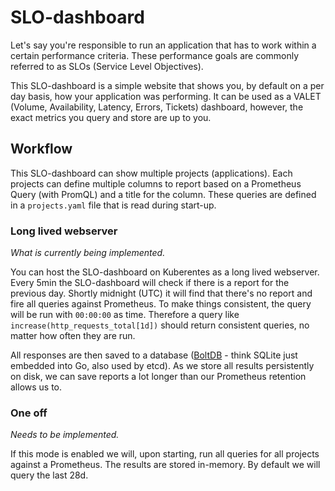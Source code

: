 # SLO-dashboard

Let's say you're responsible to run an application that has to work within a certain performance criteria.
These performance goals are commonly referred to as SLOs (Service Level Objectives).

This SLO-dashboard is a simple website that shows you, by default on a per day basis, how your application was performing.
It can be used as a VALET (Volume, Availability, Latency, Errors, Tickets) dashboard, 
however, the exact metrics you query and store are up to you.

## Workflow

This SLO-dashboard can show multiple projects (applications).
Each projects can define multiple columns to report based on a Prometheus Query (with PromQL) and a title for the column.
These queries are defined in a `projects.yaml` file that is read during start-up.

### Long lived webserver

_What is currently being implemented._

You can host the SLO-dashboard on Kuberentes as a long lived webserver.
Every 5min the SLO-dashboard will check if there is a report for the previous day.
Shortly midnight (UTC) it will find that there's no report and fire all queries against Prometheus.
To make things consistent, the query will be run with `00:00:00` as time. 
Therefore a query like `increase(http_requests_total[1d])` should return consistent queries, no matter how often they are run.

All responses are then saved to a database ([BoltDB](https://github.com/etcd-io/bbolt) - 
think SQLite just embedded into Go, also used by etcd).
As we store all results persistently on disk, we can save reports a lot longer than our Prometheus retention allows us to.

### One off

_Needs to be implemented._

If this mode is enabled we will, upon starting, run all queries for all projects against a Prometheus.
The results are stored in-memory. By default we will query the last 28d.
